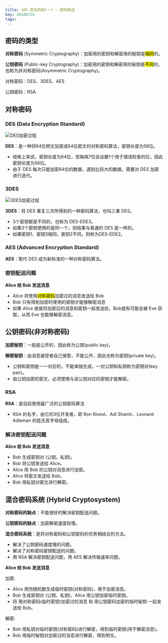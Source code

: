 ```yaml
---
title: iOS 签名机制(一) - 密码简述
key: 20180724
tags:
---
```


## 密码的类型
**对称密码** (Symmetric Cryptography)：加密用的密钥和解密用的秘钥是<mark>相同</mark>的。

**公钥密码** (Public-key Cryptography)：加密用的密钥和解密用的秘钥是<mark>不同</mark>的，也称为非对称密码(Asymmetric Cryptography)。

对称密码：DES、3DES、AES

公钥密码：RSA

## 对称密码
### DES (Data Encryption Standard)
![DES加密过程](https://github.com/yvenshane/yvenshane.github.io/blob/master/_posts/Images/2018-07-24/EB8FC63A-4200-4F82-A046-0A9CE632E65E.png?raw=true)

**DES**：是一种将64位明文加密成64位密文的对称密码算法，密钥长度为56位。

* 规格上来说，密钥长度为64位，但每隔7位会设置1个用于错误检查的位，因此密钥长度为56位。
* 由于 DES 每次只能加密64位的数据，遇到比较大的数据，需要对 DES 加密进行迭代。

### 3DES
![3DES加密过程](https://github.com/yvenshane/yvenshane.github.io/blob/master/_posts/Images/2018-07-24/4D940971-B825-4E9B-BBEE-05B439434CFF.png?raw=true)

**3DES**：将 DES 重复三次所得到的一种密码算法，也叫三重 DES。

* 3个密钥都是不同的，也称为 DES-EDE3。
* 如果3个密钥使用的是同一个，则结果与普通的 DES 是一样的。
* 如果密钥1、密钥3相同，密钥2不同，则称为DES-EDE2。

### AES (Advanced Encryption Standard)
**AES**：取代 DES 成为新标准的一种对称密码算法。

### 密钥配送问题
**Alice 给 Bob 发送消息**

* Alice 将使用<mark>对称密码</mark>加密过的消息发送给 Bob
* Bob 只有得到加密时使用的密钥才能够解密消息
* 如果 Alice 直接将加密后的消息和密钥一起发送给，Bob就有可能会被 Eve 窃取，从而 Eve 也能够解密消息。

## 公钥密码(非对称密码)
**加密秘钥**：一般是公开的，因此称为公钥(public key)。

**解密秘钥**：由消息接受者自己保管，不能公开，因此也称为密钥(private key)。

* 公钥和密钥是一一对应的，不能单独生成，一对公钥和私钥称为密钥对(key pair)。
* 由公钥加密的密文，必须使用与该公钥对应的密钥才能解密。

### RSA
**RSA**：是目前使用最广泛的公钥密码算法

* RSA 的名字，由它的3位开发者，即 Ron Rivest、Adi Shamir、Leonard Adleman 的姓氏首字母组成。

### 解决密钥配送问题
**Alice 给 Bob 发送消息**

* Bob 生成密钥对 (公钥，私钥)。
* Bob 将公钥发送给 Alice。
* Alice 用 Bob 的公钥对消息进行加密。
* Alice 将密文发送给 Bob。
* Bob 用私钥对密文进行解密。

## 混合密码系统 (Hybrid Cryptosystem)
**对称密码的缺点**：不能很好的解决密钥配送问题。

**公钥密码的缺点**：加密解密速度较慢。

**混合密码系统**：是将对称密码和公钥密码的优势相结合的方法。

* 解决了公钥密码速度慢的问题。
* 解决了对称密码密钥配送的问题。
* 用 RSA 解决密钥配送问题，用 AES 解决传输速率问题。

**Alice 给 Bob 发送消息**

加密:

* Alice 用伪随机数生成临时密钥(对称密码)，用于加密消息。
* Bob 生成密钥对 (公钥，私钥)，Alice 用公钥加密临时密钥。
* 将 用对称密码(临时密钥)加密过的消息 和 用公钥密码加密的临时秘钥 一起发送给 Bob。


解密:

* Bob 用私钥对临时密钥(对称密码)进行解密，得到临时密钥(用于解密消息)。
* Bob 用临时秘钥对加密过的消息进行解密，得到明文。

